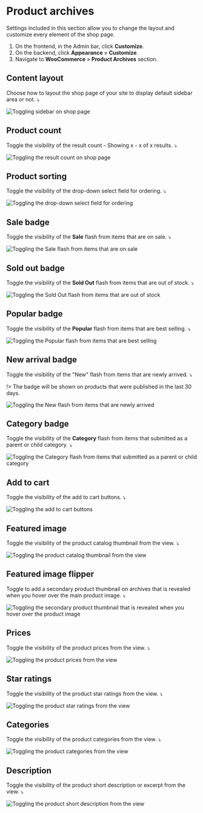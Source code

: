 # Product archives

Settings included in this section allow you to change the layout and customize every element of the shop page.

1. On the frontend, in the Admin bar, click **Customize**.
2. On the backend, click **Appearance** » **Customize**.
3. Navigate to **WooCommerce** » **Product Archives** section.

## Content layout

Choose how to layout the shop page of your site to display default sidebar area or not. ⤵

![Toggling sidebar on shop page](img/shop-layout.gif)

## Product count

Toggle the visibility of the result count - Showing x - x of x results. ⤵

![Toggling the result count on shop page](img/product-count.gif)

## Product sorting

Toggle the visibility of the drop-down select field for ordering. ⤵

![Toggling the drop-down select field for ordering](img/product-sorting.gif)

## Sale badge

Toggle the visibility of the **Sale** flash from items that are on sale. ⤵

![Toggling the Sale flash from items that are on sale](img/sale-badge.gif)

## Sold out badge

Toggle the visibility of the **Sold Out** flash from items that are out of stock. ⤵

![Toggling the Sold Out flash from items that are out of stock](img/sold-out-badge.gif)

## Popular badge

Toggle the visibility of the **Popular** flash from items that are best selling. ⤵

![Toggling the Popular flash from items that are best selling](img/popular-badge.gif)

## New arrival badge

Toggle the visibility of the "New" flash from items that are newly arrived. ⤵

!> The badge will be shown on products that were published in the last 30 days.

![Toggling the New flash from items that are newly arrived](img/new-badge.gif)

## Category badge

Toggle the visibility of the **Category** flash from items that submitted as a parent or child category. ⤵

![Toggling the Category flash from items that submitted as a parent or child category](img/category-badge.gif)

## Add to cart

Toggle the visibility of the add to cart buttons. ⤵

![Toggling the add to cart buttons](img/add-to-cart-button.gif)

## Featured image

Toggle the visibility of the product catalog thumbnail from the view. ⤵

![Toggling the product catalog thumbnail from the view](img/product-featured-image.gif)

## Featured image flipper

Toggle to add a secondary product thumbnail on archives that is revealed when you hover over the main product image. ⤵

![Toggling the secondary product thumbnail that is revealed when you hover over the product image](img/featured-image-flipper.gif)

## Prices

Toggle the visibility of the product prices from the view. ⤵

![Toggling the product prices from the view](img/product-prices.gif)

## Star ratings

Toggle the visibility of the product star ratings from the view. ⤵

![Toggling the product star ratings from the view](img/product-ratings.gif)

## Categories

Toggle the visibility of the product categories from the view. ⤵

![Toggling the product categories from the view](img/product-categories.gif)

## Description

Toggle the visibility of the product short description or excerpt from the view. ⤵

![Toggling the product short description from the view](img/product-excerpt.gif)
